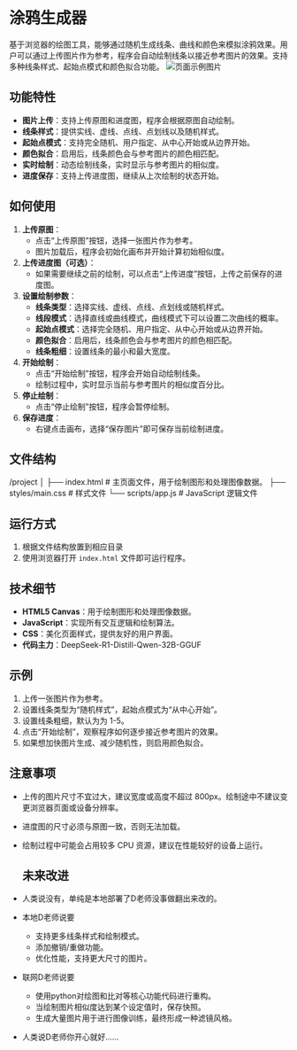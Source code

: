 ﻿# 涂鸦生成器

基于浏览器的绘图工具，能够通过随机生成线条、曲线和颜色来模拟涂鸦效果。用户可以通过上传图片作为参考，程序会自动绘制线条以接近参考图片的效果。支持多种线条样式、起始点模式和颜色拟合功能。
![页面示例图片](https://github.com/Veryjius/GraffitiCreater/blob/master/Running.png"页面示例图片")

## 功能特性

- **图片上传**：支持上传原图和进度图，程序会根据原图自动绘制。
- **线条样式**：提供实线、虚线、点线、点划线以及随机样式。
- **起始点模式**：支持完全随机、用户指定、从中心开始或从边界开始。
- **颜色拟合**：启用后，线条颜色会与参考图片的颜色相匹配。
- **实时绘制**：动态绘制线条，实时显示与参考图片的相似度。
- **进度保存**：支持上传进度图，继续从上次绘制的状态开始。

## 如何使用

1. **上传原图**：
   - 点击“上传原图”按钮，选择一张图片作为参考。
   - 图片加载后，程序会初始化画布并开始计算初始相似度。
2. **上传进度图（可选）**：
   - 如果需要继续之前的绘制，可以点击“上传进度”按钮，上传之前保存的进度图。
3. **设置绘制参数**：
   - **线条类型**：选择实线、虚线、点线、点划线或随机样式。
   - **线段模式**：选择直线或曲线模式，曲线模式下可以设置二次曲线的概率。
   - **起始点模式**：选择完全随机、用户指定、从中心开始或从边界开始。
   - **颜色拟合**：启用后，线条颜色会与参考图片的颜色相匹配。
   - **线条粗细**：设置线条的最小和最大宽度。
4. **开始绘制**：
   - 点击“开始绘制”按钮，程序会开始自动绘制线条。
   - 绘制过程中，实时显示当前与参考图片的相似度百分比。
5. **停止绘制**：
   - 点击“停止绘制”按钮，程序会暂停绘制。
6. **保存进度**：
   - 右键点击画布，选择“保存图片”即可保存当前绘制进度。

## 文件结构

/project
│
├── index.html # 主页面文件，用于绘制图形和处理图像数据。
├── styles/main.css # 样式文件
└── scripts/app.js # JavaScript 逻辑文件

## 运行方式

1. 根据文件结构放置到相应目录
2. 使用浏览器打开 `index.html` 文件即可运行程序。

## 技术细节

- **HTML5 Canvas**：用于绘制图形和处理图像数据。
- **JavaScript**：实现所有交互逻辑和绘制算法。
- **CSS**：美化页面样式，提供友好的用户界面。
- **代码主力**：DeepSeek-R1-Distill-Qwen-32B-GGUF

## 示例

1. 上传一张图片作为参考。
2. 设置线条类型为“随机样式”，起始点模式为“从中心开始”。
3. 设置线条粗细，默认为为 1-5。
4. 点击“开始绘制”，观察程序如何逐步接近参考图片的效果。
5. 如果想加快图片生成、减少随机性，则启用颜色拟合。

## 注意事项

- 上传的图片尺寸不宜过大，建议宽度或高度不超过 800px。绘制途中不建议变更浏览器页面或设备分辨率。
- 进度图的尺寸必须与原图一致，否则无法加载。
- 绘制过程中可能会占用较多 CPU 资源，建议在性能较好的设备上运行。

  ## 未来改进

- 人类说没有，单纯是本地部署了D老师没事做翻出来改的。
- 本地D老师说要
  - 支持更多线条样式和绘制模式。
  - 添加撤销/重做功能。
  - 优化性能，支持更大尺寸的图片。
- 联网D老师说要
  - 使用python对绘图和比对等核心功能代码进行重构。
  - 当绘制图片相似度达到某个设定值时，保存快照。
  - 生成大量图片用于进行图像训练，最终形成一种滤镜风格。
- 人类说D老师你开心就好……

